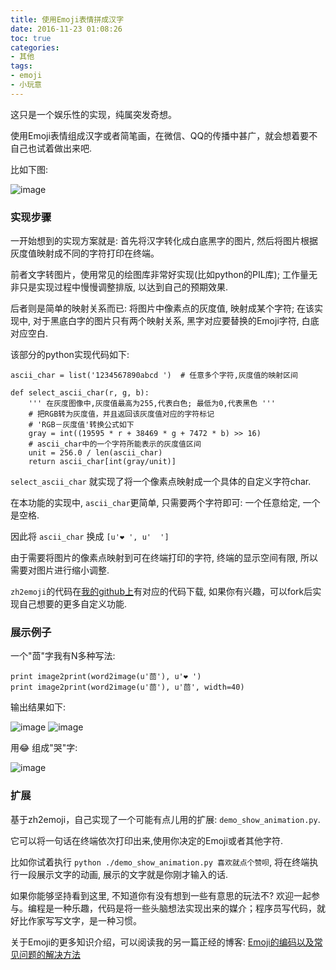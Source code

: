 ```yaml
---
title: 使用Emoji表情拼成汉字
date: 2016-11-23 01:08:26
toc: true
categories:
- 其他
tags:
- emoji
- 小玩意
---
```


这只是一个娱乐性的实现，纯属突发奇想。

使用Emoji表情组成汉字或者简笔画，在微信、QQ的传播中甚广，就会想着要不自己也试着做出来吧.

比如下图:

![image](http://static.extremevision.com.cn/membercms/zh2emoji/beer_500.png?imageMogr2/thumbnail/400x)


### 实现步骤

一开始想到的实现方案就是: 首先将汉字转化成白底黑字的图片, 然后将图片根据灰度值映射成不同的字符打印在终端。

前者文字转图片，使用常见的绘图库非常好实现(比如python的PIL库);
工作量无非只是实现过程中慢慢调整排版, 以达到自己的预期效果.

后者则是简单的映射关系而已: 将图片中像素点的灰度值, 映射成某个字符; 在该实现中, 对于黑底白字的图片只有两个映射关系, 黑字对应要替换的Emoji字符, 白底对应空白.

该部分的python实现代码如下:

    ascii_char = list('1234567890abcd ')  # 任意多个字符,灰度值的映射区间

    def select_ascii_char(r, g, b):
        ''' 在灰度图像中,灰度值最高为255,代表白色; 最低为0,代表黑色 '''
        # 把RGB转为灰度值，并且返回该灰度值对应的字符标记
        # 'RGB－灰度值'转换公式如下
        gray = int((19595 * r + 38469 * g + 7472 * b) >> 16)
        # ascii_char中的一个字符所能表示的灰度值区间
        unit = 256.0 / len(ascii_char)
        return ascii_char[int(gray/unit)]

`select_ascii_char` 就实现了将一个像素点映射成一个具体的自定义字符char.

在本功能的实现中, `ascii_char`更简单, 只需要两个字符即可: 一个任意给定, 一个是空格.

因此将 `ascii_char` 换成 `[u'❤️ ', u'  ']`

由于需要将图片的像素点映射到可在终端打印的字符, 终端的显示空间有限, 所以需要对图片进行缩小调整.

`zh2emoji`的代码在[我的github上](https://github.com/wolfhong/zh2emoji)有对应的代码下载, 如果你有兴趣，可以fork后实现自己想要的更多自定义功能.


### 展示例子

一个"茴"字我有N多种写法:

    print image2print(word2image(u'茴'), u'❤️ ')
    print image2print(word2image(u'茴'), u'茴', width=40)

输出结果如下:

![image](http://static.extremevision.com.cn/membercms/zh2emoji/emoji_500.png?imageMogr2/thumbnail/400x)
![image](http://static.extremevision.com.cn/membercms/zh2emoji/chinese_500.png?imageMogr2/thumbnail/400x)

用😂 组成"哭"字:

![image](http://static.extremevision.com.cn/membercms/zh2emoji/ku_500.png?imageMogr2/thumbnail/400x)

### 扩展

基于zh2emoji，自己实现了一个可能有点儿用的扩展: `demo_show_animation.py`.

它可以将一句话在终端依次打印出来,使用你决定的Emoji或者其他字符.

比如你试着执行 `python ./demo_show_animation.py 喜欢就点个赞呗`, 将在终端执行一段展示文字的动画, 展示的文字就是你刚才输入的话.

如果你能够坚持看到这里, 不知道你有没有想到一些有意思的玩法不? 欢迎一起参与。编程是一种乐趣，代码是将一些头脑想法实现出来的媒介；程序员写代码，就好比作家写写文字，是一种习惯。

关于Emoji的更多知识介绍，可以阅读我的另一篇正经的博客: [Emoji的编码以及常见问题的解决方法](/posts/Emoji的编码以及常见问题的解决方法/)
